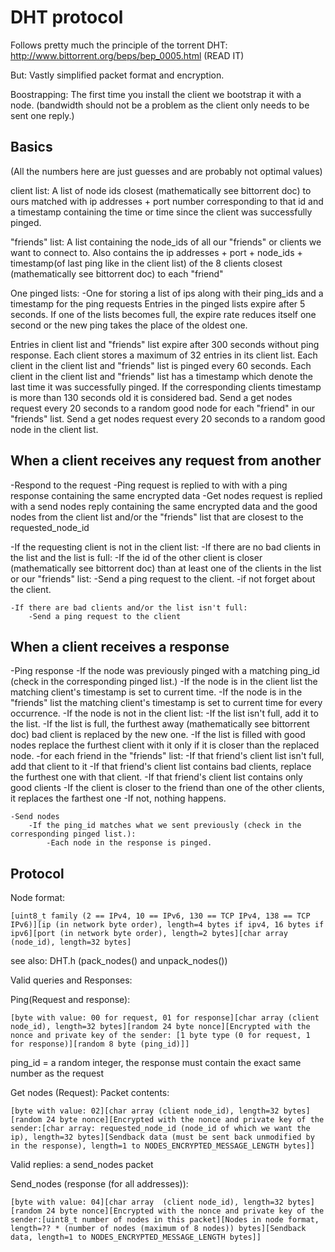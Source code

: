 DHT protocol
============

Follows pretty much the principle of the torrent DHT: http://www.bittorrent.org/beps/bep_0005.html (READ IT)

But:
Vastly simplified packet format and encryption.

Boostrapping:
The first time you install the client we bootstrap it with a node. (bandwidth should not be a problem as the client only needs to be sent one reply.)


Basics
------
(All the numbers here are just guesses and are probably not optimal values)

client list: A list of node ids closest (mathematically see bittorrent doc) to ours matched with ip addresses + port number corresponding to that id and a timestamp containing the time or time since the client was successfully pinged.

"friends" list: A list containing the node_ids of all our "friends" or clients we want to connect to.
Also contains the ip addresses + port + node_ids + timestamp(of last ping like in the client list) of the 8 clients closest (mathematically see bittorrent doc) to each "friend"

One pinged lists: 
-One for storing a list of ips along with their ping_ids and a timestamp for the ping requests
Entries in the pinged lists expire after 5 seconds.
If one of the lists becomes full, the expire rate reduces itself one second or the new ping takes the place of the oldest one.


Entries in client list and "friends" list expire after 300 seconds without ping response.
Each client stores a maximum of 32 entries in its client list.
Each client in the client list and "friends" list is pinged every 60 seconds.
Each client in the client list and "friends" list has a timestamp which denote the last time it was successfully pinged.
If the corresponding clients timestamp is more than 130 seconds old it is considered bad.
Send a get nodes request every 20 seconds to a random good node for each "friend" in our "friends" list.
Send a get nodes request every 20 seconds to a random good node in the client list.


When a client receives any request from another
-----------------------------------------------
-Respond to the request
    -Ping request is replied to with with a ping response containing the same encrypted data
    -Get nodes request is replied with a send nodes reply containing the same encrypted data and the good nodes from the client list and/or the "friends" list that are closest to the requested_node_id

-If the requesting client is not in the client list:
    -If there are no bad clients in the list and the list is full:
        -If the id of the other client is closer (mathematically see bittorrent doc) than at least one of the clients in the list or our "friends" list:
            -Send a ping request to the client.
        -if not forget about the client.

    -If there are bad clients and/or the list isn't full:
        -Send a ping request to the client 

When a client receives a response
---------------------------------
-Ping response
    -If the node was previously pinged with a matching ping_id (check in the corresponding pinged list.)
        -If the node is in the client list the matching client's timestamp is set to current time.
        -If the node is in the "friends" list the matching client's timestamp is set to current time for every occurrence.
        -If the node is not in the client list:
            -If the list isn't full, add it to the list.
            -If the list is full, the furthest away (mathematically see bittorrent doc) bad client is replaced by the new one.
            -If the list is filled with good nodes replace the furthest client with it only if it is closer than the replaced node.
        -for each friend in the "friends" list:
            -If that friend's client list isn't full, add that client to it
            -If that friend's client list contains bad clients, replace the furthest one with that client.
            -If that friend's client list contains only good clients
                -If the client is closer to the friend than one of the other clients, it replaces the farthest one
                -If not, nothing happens.

    -Send nodes
        -If the ping_id matches what we sent previously (check in the corresponding pinged list.):
            -Each node in the response is pinged.





Protocol
--------

Node format: 
```
[uint8_t family (2 == IPv4, 10 == IPv6, 130 == TCP IPv4, 138 == TCP IPv6)][ip (in network byte order), length=4 bytes if ipv4, 16 bytes if ipv6][port (in network byte order), length=2 bytes][char array (node_id), length=32 bytes]
```
see also: DHT.h (pack_nodes() and unpack_nodes())

Valid queries and Responses:

Ping(Request and response): 
```
[byte with value: 00 for request, 01 for response][char array (client node_id), length=32 bytes][random 24 byte nonce][Encrypted with the nonce and private key of the sender: [1 byte type (0 for request, 1 for response)][random 8 byte (ping_id)]]
```
ping_id = a random integer, the response must contain the exact same number as the request


Get nodes (Request):
Packet contents: 
```
[byte with value: 02][char array (client node_id), length=32 bytes][random 24 byte nonce][Encrypted with the nonce and private key of the sender:[char array: requested_node_id (node_id of which we want the ip), length=32 bytes][Sendback data (must be sent back unmodified by in the response), length=1 to NODES_ENCRYPTED_MESSAGE_LENGTH bytes]]
```
Valid replies: a send_nodes packet

Send_nodes (response (for all addresses)): 
```
[byte with value: 04][char array  (client node_id), length=32 bytes][random 24 byte nonce][Encrypted with the nonce and private key of the sender:[uint8_t number of nodes in this packet][Nodes in node format, length=?? * (number of nodes (maximum of 8 nodes)) bytes][Sendback data, length=1 to NODES_ENCRYPTED_MESSAGE_LENGTH bytes]]
```
